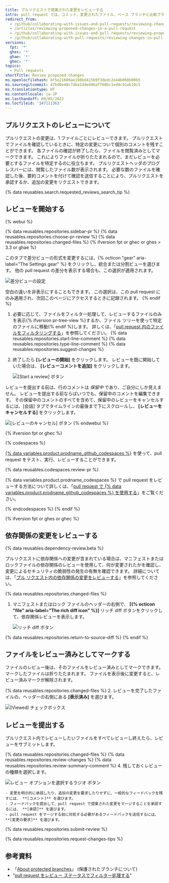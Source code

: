 ```yaml
---
title: プルリクエストで提案された変更をレビューする
intro: pull request では、コミット、変更されたファイル、ベース ブランチと比較ブランチでのファイル間の違い (つまり "diff") をレビューしたり話し合ったりできます。
redirect_from:
  - /github/collaborating-with-issues-and-pull-requests/reviewing-changes-in-pull-requests/reviewing-proposed-changes-in-a-pull-request
  - /articles/reviewing-proposed-changes-in-a-pull-request
  - /github/collaborating-with-issues-and-pull-requests/reviewing-proposed-changes-in-a-pull-request
  - /github/collaborating-with-pull-requests/reviewing-changes-in-pull-requests/reviewing-proposed-changes-in-a-pull-request
versions:
  fpt: '*'
  ghes: '*'
  ghae: '*'
  ghec: '*'
topics:
  - Pull requests
shortTitle: Review proposed changes
ms.openlocfilehash: bf5e21609ae198bd415b9f3dedc2e44b060b09b5
ms.sourcegitcommit: 47bd0e48c7dba1dde49baff60bc1eddc91ab10c5
ms.translationtype: HT
ms.contentlocale: ja-JP
ms.lasthandoff: 09/05/2022
ms.locfileid: '147111363'
---
```

## プルリクエストのレビューについて

プルリクエストの変更は、1 ファイルごとにレビューできます。 プルリクエストでファイルを確認しているときに、特定の変更について個別のコメントを残すことができます。 各ファイルの確認が終了したら、ファイルを閲覧済みとしてマークできます。 これによりファイルが折りたたまれるので、まだレビューを必要とするファイルを特定するのに役立ちます。 プルリクエストヘッダのプログレスバーには、閲覧したファイル数が表示されます。 必要な数のファイルを確認した後、要約コメントを付けて確認を送信することにより、プルリクエストを承認するか、追加の変更をリクエストできます。

{% data reusables.search.requested_reviews_search_tip %}

## レビューを開始する

{% webui %}

{% data reusables.repositories.sidebar-pr %} {% data reusables.repositories.choose-pr-review %} {% data reusables.repositories.changed-files %} {% ifversion fpt or ghec or ghes > 3.3 or ghae %}

   このタブで差分ビューの形式を変更するには、{% octicon "gear" aria-label="The Settings gear" %} をクリックし、統合または分割ビューを選びます。 他の pull request の差分を表示する場合も、この選択が適用されます。

   ![差分ビューの設定](/assets/images/help/pull_requests/diff-view-settings.png)

   空白の違いを非表示にすることもできます。 この選択は、この pull request にのみ適用され、次回このページにアクセスするときに記録されます。
{% endif %}
1. 必要に応じて、ファイルをフィルター処理して、レビューするファイルのみを表示{% ifversion pr-tree-view %}するか、ファイル ツリーを使って特定のファイルに移動{% endif %}します。 詳しくは、「[pull request 内のファイルをフィルタリングする](/pull-requests/collaborating-with-pull-requests/reviewing-changes-in-pull-requests/filtering-files-in-a-pull-request)」を参照してください。
{% data reusables.repositories.start-line-comment %} {% data reusables.repositories.type-line-comment %} {% data reusables.repositories.suggest-changes %}
1. 終了したら **[レビューの開始]** をクリックします。 レビューを既に開始していた場合は、 **[レビューコメントを追加]** をクリックします。

   ![[Start a review] ボタン](/assets/images/help/pull_requests/start-a-review-button.png)

レビューを提出する前は、行のコメントは _保留中_ であり、ご自分にしか見えません。 レビューを提出する前ならばいつでも、保留中のコメントを編集できます。 その保留中のコメントのすべてを含めて、保留中のレビューをキャンセルするには、[会話] タブでタイムラインの最後まで下にスクロールし、 **[レビューをキャンセルする]** をクリックします。

![[レビューのキャンセル] ボタン](/assets/images/help/pull_requests/cancel-review-button.png) {% endwebui %}

{% ifversion fpt or ghec %}

{% codespaces %}

[{% data variables.product.prodname_github_codespaces %}](/codespaces/overview) を使って、pull request をテスト、実行、レビューすることができます。

{% data reusables.codespaces.review-pr %}

{% data variables.product.prodname_codespaces %} で pull request をレビューする方法について詳しくは、「[pull request で {% data variables.product.prodname_github_codespaces %} を使用する](/codespaces/developing-in-codespaces/using-github-codespaces-for-pull-requests)」をご覧ください。

{% endcodespaces %} {% endif %}

{% ifversion fpt or ghes or ghec %}
## 依存関係の変更をレビューする

{% data reusables.dependency-review.beta %}

プルリクエストに依存関係への変更が含まれている場合は、マニフェストまたはロックファイルの依存関係のレビューを使用して、何が変更されたかを確認し、変更によるセキュリティの脆弱性の発生の有無を確認できます。 詳細については、「[プル リクエスト内の依存関係の変更をレビューする](/pull-requests/collaborating-with-pull-requests/reviewing-changes-in-pull-requests/reviewing-dependency-changes-in-a-pull-request)」を参照してください。

{% data reusables.repositories.changed-files %}

1. マニフェストまたはロック ファイルのヘッダーの右側で、 **[{% octicon "file" aria-label="The rich diff icon" %}]** リッチ diff ボタンをクリックして、依存関係レビューを表示します。

   ![リッチ diff ボタン](/assets/images/help/pull_requests/dependency-review-rich-diff.png)

{% data reusables.repositories.return-to-source-diff %} {% endif %}

## ファイルをレビュー済みとしてマークする

ファイルのレビュー後は、そのファイルをレビュー済みとしてマークできます。マークしたファイルは折りたたまれます。 ファイルを表示後に変更すると、レビュー済みマークが解除されます。

{% data reusables.repositories.changed-files %}
2. レビューを完了したファイルの、ヘッダーの右側にある **[表示済み]** を選びます。

   ![[Viewed] チェックボックス](/assets/images/help/pull_requests/viewed-checkbox.png)

## レビューを提出する

プルリクエスト内でレビューしたいファイルをすべてレビューし終えたら、レビューをサブミットします。

{% data reusables.repositories.changed-files %} {% data reusables.repositories.review-changes %} {% data reusables.repositories.review-summary-comment %}
4. 残しておくレビューの種類を選択します。

   ![レビュー オプションを選択するラジオ ボタン](/assets/images/help/pull_requests/pull-request-review-statuses.png)

    - 変更を明示的に承認したり、追加の変更を要求したりせずに、一般的なフィードバックを残すには、 **[コメント]** を選びます。
    - フィードバックを提出して、pull request で提案された変更をマージすることを承認するには、 **[承認]** を選びます。
    - pull request をマージする前に対処する必要があるフィードバックを送信するには、 **[変更の要求]** を選びます。
{% data reusables.repositories.submit-review %}

{% data reusables.repositories.request-changes-tips %}

## 参考資料

- 「[About protected branches](/github/administering-a-repository/about-protected-branches#require-pull-request-reviews-before-merging)」 (保護されたブランチについて)
- "[pull request をレビュー ステータスでフィルター処理する](/github/managing-your-work-on-github/filtering-pull-requests-by-review-status)"
